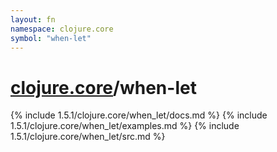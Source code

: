 ```yaml
---
layout: fn
namespace: clojure.core
symbol: "when-let"
---
```


# [clojure.core](../)/when-let

{% include 1.5.1/clojure.core/when_let/docs.md %}
{% include 1.5.1/clojure.core/when_let/examples.md %}
{% include 1.5.1/clojure.core/when_let/src.md %}


